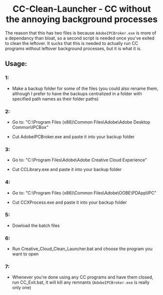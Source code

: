 <h1 align="center">CC-Clean-Launcher - CC without the annoying background processes</h1>

The reason that this has two files is because `AdobeIPCBroker.exe` is more of a dependancy than bloat, so a second script is needed once you've exited to clean the leftover. It sucks that this is needed to actually run CC programs without leftover background processes, but it is what it is.

## Usage:

### 1:

- Make a backup folder for some of the files (you could also rename them, although I prefer to have the backups centralized in a folder with specified path names as their folder paths)

### 2:

- Go to: "C:\Program Files (x86)\Common Files\Adobe\Adobe Desktop Common\IPCBox"

- Cut AdobeIPCBroker.exe and paste it into your backup folder

### 3:

- Go to: "C:\Program Files\Adobe\Adobe Creative Cloud Experience"

- Cut CCLibrary.exe and paste it into your backup folder

### 4:

- Go to: "C:\Program Files (x86)\Common Files\Adobe\OOBE\PDApp\IPC"

- Cut CCXProcess.exe and paste it into your backup folder

### 5:

- Dowload the batch files

### 6:

- Run Creative_Cloud_Clean_Launcher.bat and choose the program you want to open

### 7:

- Whenever you're done using any CC programs and have them closed, run CC_Exit.bat, it will kill any remnants (`AdobeIPCBroker.exe` is really only one)
